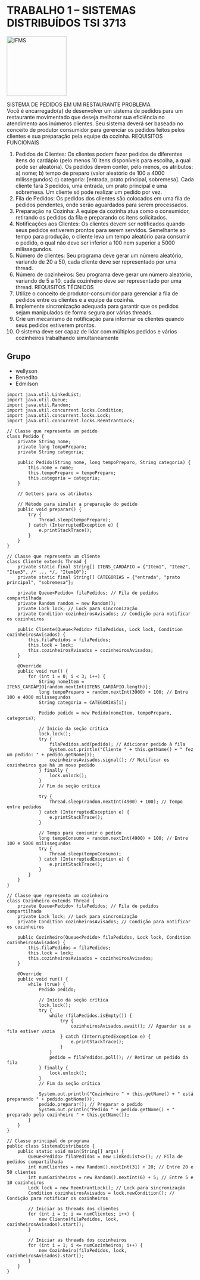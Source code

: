 # TRABALHO 1 – SISTEMAS DISTRIBUÍDOS TSI 3713
<p><img src="https://i.ibb.co/3sNMDtV/Instituto-Federal-de-Mato-Grosso-do-Sul.png"  title="IFMS" width="160px"></img></p>

SISTEMA DE PEDIDOS EM UM RESTAURANTE PROBLEMA</br>
Você é encarregado(a) de desenvolver um sistema de pedidos para um 
restaurante movimentado que deseja melhorar sua eficiência no atendimento aos 
inúmeros clientes. Seu sistema deverá ser baseado no conceito de produtor consumidor para gerenciar os pedidos feitos pelos clientes e sua preparação pela 
equipe da cozinha.
REQUISITOS FUNCIONAIS
1. Pedidos de Clientes: Os clientes podem fazer pedidos de diferentes itens do 
cardápio (pelo menos 10 itens disponíveis para escolha, a qual pode ser aleatória). 
Os pedidos devem conter, pelo menos, os atributos:
a) nome;
b) tempo de preparo (valor aleatório de 100 a 4000 milissegundos)
c) categoria: [entrada, prato principal, sobremesa].
Cada cliente fará 3 pedidos, uma entrada, um prato principal e uma sobremesa.
Um cliente só pode realizar um pedido por vez.
2. Fila de Pedidos: Os pedidos dos clientes são colocados em uma fila de pedidos 
pendentes, onde serão aguardados para serem processados.
3. Preparação na Cozinha: A equipe da cozinha atua como o consumidor, retirando 
os pedidos da fila e preparando os itens solicitados.
4. Notificações aos Clientes: Os clientes devem ser notificados quando seus pedidos 
estiverem prontos para serem servidos. Semelhante ao tempo para produção, o 
cliente leva um tempo aleatório para consumir o pedido, o qual não deve ser inferior a
100 nem superior a 5000 milissegundos.
5. Número de clientes: Seu programa deve gerar um número aleatório, variando de 
20 a 50, cada cliente deve ser representado por uma thread.
6. Número de cozinheiros: Seu programa deve gerar um número aleatório, variando 
de 5 a 10, cada cozinheiro deve ser representado por uma thread.
REQUISITOS TÉCNICOS
1. Utilize o conceito de produtor-consumidor para gerenciar a fila de pedidos entre os 
clientes e a equipe da cozinha.
2. Implemente sincronização adequada para garantir que os pedidos sejam 
manipulados de forma segura por várias threads.
3. Crie um mecanismo de notificação para informar os clientes quando seus pedidos 
estiverem prontos.
4. O sistema deve ser capaz de lidar com múltiplos pedidos e vários cozinheiros 
trabalhando simultaneamente


## Grupo
- wellyson
- Benedito
- Edmilson

```
import java.util.LinkedList;
import java.util.Queue;
import java.util.Random;
import java.util.concurrent.locks.Condition;
import java.util.concurrent.locks.Lock;
import java.util.concurrent.locks.ReentrantLock;

// Classe que representa um pedido
class Pedido {
    private String nome;
    private long tempoPreparo;
    private String categoria;

    public Pedido(String nome, long tempoPreparo, String categoria) {
        this.nome = nome;
        this.tempoPreparo = tempoPreparo;
        this.categoria = categoria;
    }

    // Getters para os atributos

    // Método para simular a preparação do pedido
    public void preparar() {
        try {
            Thread.sleep(tempoPreparo);
        } catch (InterruptedException e) {
            e.printStackTrace();
        }
    }
}

// Classe que representa um cliente
class Cliente extends Thread {
    private static final String[] ITENS_CARDÁPIO = {"Item1", "Item2", "Item3", /* ... */, "Item10"};
    private static final String[] CATEGORIAS = {"entrada", "prato principal", "sobremesa"};

    private Queue<Pedido> filaPedidos; // Fila de pedidos compartilhada
    private Random random = new Random();
    private Lock lock; // Lock para sincronização
    private Condition cozinheirosAvisados; // Condição para notificar os cozinheiros

    public Cliente(Queue<Pedido> filaPedidos, Lock lock, Condition cozinheirosAvisados) {
        this.filaPedidos = filaPedidos;
        this.lock = lock;
        this.cozinheirosAvisados = cozinheirosAvisados;
    }

    @Override
    public void run() {
        for (int i = 0; i < 3; i++) {
            String nomeItem = ITENS_CARDÁPIO[random.nextInt(ITENS_CARDÁPIO.length)];
            long tempoPreparo = random.nextInt(3900) + 100; // Entre 100 e 4000 milissegundos
            String categoria = CATEGORIAS[i];

            Pedido pedido = new Pedido(nomeItem, tempoPreparo, categoria);

            // Início da seção crítica
            lock.lock();
            try {
                filaPedidos.add(pedido); // Adicionar pedido à fila
                System.out.println("Cliente " + this.getName() + " fez um pedido: " + pedido.getNome());
                cozinheirosAvisados.signal(); // Notificar os cozinheiros que há um novo pedido
            } finally {
                lock.unlock();
            }
            // Fim da seção crítica

            try {
                Thread.sleep(random.nextInt(4900) + 100); // Tempo entre pedidos
            } catch (InterruptedException e) {
                e.printStackTrace();
            }
            
            // Tempo para consumir o pedido
            long tempoConsumo = random.nextInt(4900) + 100; // Entre 100 e 5000 milissegundos
            try {
                Thread.sleep(tempoConsumo);
            } catch (InterruptedException e) {
                e.printStackTrace();
            }
        }
    }
}

// Classe que representa um cozinheiro
class Cozinheiro extends Thread {
    private Queue<Pedido> filaPedidos; // Fila de pedidos compartilhada
    private Lock lock; // Lock para sincronização
    private Condition cozinheirosAvisados; // Condição para notificar os cozinheiros

    public Cozinheiro(Queue<Pedido> filaPedidos, Lock lock, Condition cozinheirosAvisados) {
        this.filaPedidos = filaPedidos;
        this.lock = lock;
        this.cozinheirosAvisados = cozinheirosAvisados;
    }

    @Override
    public void run() {
        while (true) {
            Pedido pedido;

            // Início da seção crítica
            lock.lock();
            try {
                while (filaPedidos.isEmpty()) {
                    try {
                        cozinheirosAvisados.await(); // Aguardar se a fila estiver vazia
                    } catch (InterruptedException e) {
                        e.printStackTrace();
                    }
                }
                pedido = filaPedidos.poll(); // Retirar um pedido da fila
            } finally {
                lock.unlock();
            }
            // Fim da seção crítica

            System.out.println("Cozinheiro " + this.getName() + " está preparando " + pedido.getNome());
            pedido.preparar(); // Preparar o pedido
            System.out.println("Pedido " + pedido.getNome() + " preparado pelo cozinheiro " + this.getName());
        }
    }
}

// Classe principal do programa
public class SistemaDistribuido {
    public static void main(String[] args) {
        Queue<Pedido> filaPedidos = new LinkedList<>(); // Fila de pedidos compartilhada
        int numClientes = new Random().nextInt(31) + 20; // Entre 20 e 50 clientes
        int numCozinheiros = new Random().nextInt(6) + 5; // Entre 5 e 10 cozinheiros
        Lock lock = new ReentrantLock(); // Lock para sincronização
        Condition cozinheirosAvisados = lock.newCondition(); // Condição para notificar os cozinheiros

        // Iniciar as threads dos clientes
        for (int i = 1; i <= numClientes; i++) {
            new Cliente(filaPedidos, lock, cozinheirosAvisados).start();
        }

        // Iniciar as threads dos cozinheiros
        for (int i = 1; i <= numCozinheiros; i++) {
            new Cozinheiro(filaPedidos, lock, cozinheirosAvisados).start();
        }
    }
}



```
